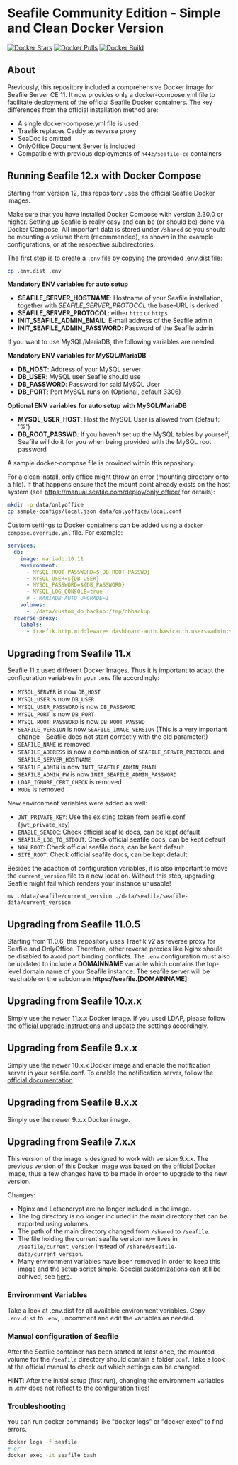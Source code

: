 # Seafile Community Edition - Simple and Clean Docker Version

[![Docker Stars](https://img.shields.io/docker/stars/h44z/seafile-ce.svg)](https://hub.docker.com/r/h44z/seafile-ce/)
[![Docker Pulls](https://img.shields.io/docker/pulls/h44z/seafile-ce.svg)](https://hub.docker.com/r/h44z/seafile-ce/)
[![Docker Build](https://github.com/h44z/seafile-docker-ce/actions/workflows/docker-publish.yml/badge.svg)](https://github.com/h44z/seafile-docker-ce/actions/workflows/docker-publish.yml)

## About

Previously, this repository included a comprehensive Docker image for Seafile Server CE 11. 
It now provides only a docker-compose.yml file to facilitate deployment of the official Seafile Docker containers. 
The key differences from the official installation method are:

 - A single docker-compose.yml file is used
 - Traefik replaces Caddy as reverse proxy
 - SeaDoc is omitted
 - OnlyOffice Document Server is included
 - Compatible with previous deployments of `h44z/seafile-ce` containers


## Running Seafile 12.x with Docker Compose

Starting from version 12, this repository uses the official Seafile Docker images.

Make sure that you have installed Docker Compose with version 2.30.0 or higher. Setting up Seafile is really easy and can be (or should be) done via Docker Compose. 
All important data is stored under `/shared` so you should be mounting a volume there (recommended), as shown in the example configurations, or at the respective subdirectories.

The first step is to create a `.env` file by copying the provided .env.dist file:
```bash
cp .env.dist .env
```
**Mandatory ENV variables for auto setup**

* **SEAFILE_SERVER_HOSTNAME**: Hostname of your Seafile installation, together with *SEAFILE_SERVER_PROTOCOL* the base-URL is derived
* **SEAFILE_SERVER_PROTOCOL**: either `http` or `https`
* **INIT_SEAFILE_ADMIN_EMAIL**: E-mail address of the Seafile admin
* **INIT_SEAFILE_ADMIN_PASSWORD**: Password of the Seafile admin

If you want to use MySQL/MariaDB, the following variables are needed:

**Mandatory ENV variables for MySQL/MariaDB**
* **DB_HOST**: Address of your MySQL server
* **DB_USER**: MySQL user Seafile should use
* **DB_PASSWORD**: Password for said MySQL User
* **DB_PORT**: Port MySQL runs on (Optional, default 3306)

**Optional ENV variables for auto setup with MySQL/MariaDB**
* **MYSQL_USER_HOST**: Host the MySQL User is allowed from (default: '%')
* **DB_ROOT_PASSWD**: If you haven't set up the MySQL tables by yourself, Seafile will do it for you when being provided with the MySQL root password

A sample docker-compose file is provided within this repository.

For a clean install, only office might throw an error (mounting directory onto a file). If that happens ensure that the mount point already exists on the host system (see https://manual.seafile.com/deploy/only_office/ for details):

```bash
mkdir -p data/onlyoffice
cp sample-configs/local.json data/onlyoffice/local.conf
```

Custom settings to Docker containers can be added using a `docker-compose.override.yml` file. For example:

```yaml
services:
  db:
    image: mariadb:10.11 
    environment:
      - MYSQL_ROOT_PASSWORD=${DB_ROOT_PASSWD}
      - MYSQL_USER=${DB_USER}
      - MYSQL_PASSWORD=${DB_PASSWORD}
      - MYSQL_LOG_CONSOLE=true
      # - MARIADB_AUTO_UPGRADE=1
    volumes:
      - ./data/custom_db_backup:/tmp/dbbackup
  reverse-proxy:
    labels:
      - traefik.http.middlewares.dashboard-auth.basicauth.users=admin:$$2y$$05$$HndX02RYOlvwmPCMAXOyVe7VVnICX7czh7heoOYkf3lS/lByMA2hC # overrides the default credentials for the traefik dashboard
```

## Upgrading from Seafile 11.x

Seafile 11.x used different Docker Images. Thus it is important to adapt the configuration variables in your `.env` file accordingly:

 - `MYSQL_SERVER` is now `DB_HOST`
 - `MYSQL_USER` is now `DB_USER`
 - `MYSQL_USER_PASSWORD` is now `DB_PASSWORD`
 - `MYSQL_PORT` is now `DB_PORT`
 - `MYSQL_ROOT_PASSWORD` is now `DB_ROOT_PASSWD`
 - `SEAFILE_VERSION` is now `SEAFILE_IMAGE_VERSION`  (This is a very important change - Seafile does not start correctly with the old parameter!)
 - `SEAFILE_NAME` is removed
 - `SEAFILE_ADDRESS` is now a combination of `SEAFILE_SERVER_PROTOCOL` and `SEAFILE_SERVER_HOSTNAME`
 - `SEAFILE_ADMIN` is now `INIT_SEAFILE_ADMIN_EMAIL`
 - `SEAFILE_ADMIN_PW` is now `INIT_SEAFILE_ADMIN_PASSWORD`
 - `LDAP_IGNORE_CERT_CHECK` is removed
 - `MODE` is removed

New environment variables were added as well:

 - `JWT_PRIVATE_KEY`: Use the existing token from seafile.conf (`jwt_private_key`)
 - `ENABLE_SEADOC`: Check official seafile docs, can be kept default
 - `SEAFILE_LOG_TO_STDOUT`: Check official seafile docs, can be kept default
 - `NON_ROOT`: Check official seafile docs, can be kept default
 - `SITE_ROOT`: Check official seafile docs, can be kept default

Besides the adaption of configuration variables, it is also important to move the `current_version` file to a new location. Without this step, upgrading Seafile might fail which renders your instance unusable!

`mv ./data/seafile/current_version ./data/seafile/seafile-data/current_version`


## Upgrading from Seafile 11.0.5
Starting from 11.0.6, this repository uses Traefik v2 as reverse proxy for Seafile and OnlyOffice. Therefore, other reverse proxies like Nginx should be disabled to avoid port binding conflicts.
The `.env` configuration must also be updated to include a **DOMAINNAME** variable which contains the top-level domain name of your Seafile instance. The seafile server will be reachable on the subdomain **https://seafile.[DOMAINNAME]**.

## Upgrading from Seafile 10.x.x
Simply use the newer 11.x.x Docker image. If you used LDAP, please follow the [official upgrade instructions](https://manual.seafile.com/upgrade/upgrade_notes_for_11.0.x/) and update the settings accordingly.

## Upgrading from Seafile 9.x.x
Simply use the newer 10.x.x Docker image and enable the notification server in your seafile.conf.
To enable the notification server, follow the [official documentation](https://manual.seafile.com/config/seafile-conf/#notification-server-configuration).


## Upgrading from Seafile 8.x.x
Simply use the newer 9.x.x Docker image.


## Upgrading from Seafile 7.x.x
This version of the image is designed to work with version 9.x.x.
The previous version of this Docker image was based on the official Docker image, thus a few changes have to be made in order to upgrade to the new version.

Changes:
 - Nginx and Letsencrypt are no longer included in the image.
 - The log directory is no longer included in the main directory that can be exported using volumes.
 - The path of the main directory changed from `/shared` to `/seafile`.
 - The file holding the current seafile version now lives in `/seafile/current_version` instead of `/shared/seafile-data/current_version`.
 - Many environment variables have been removed in order to keep this image and the setup script simple. Special customizations can still be achived, see [here](#manual-configuration-of-seafile).


### Environment Variables
Take a look at .env.dist for all available environment variables. Copy `.env.dist` to `.env`, uncomment and edit the variables as needed.


### Manual configuration of Seafile
After the Seafile container has been started at least once, the mounted volume for the `/seafile` directory should contain a folder `conf`. Take a look at the official manual to check out which settings can be changed.

**HINT**: After the initial setup (first run), changing the environment variables in .env does not reflect to the configuration files!


### Troubleshooting

You can run docker commands like "docker logs" or "docker exec" to find errors.

```sh
docker logs -f seafile
# or
docker exec -it seafile bash
```
